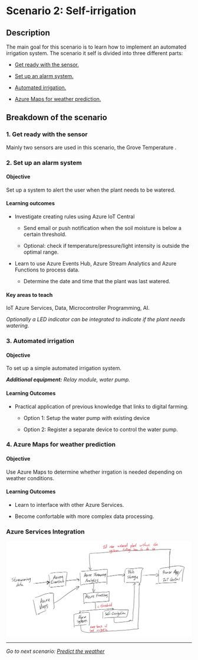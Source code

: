 # **Scenario 2: Self-irrigation**

## **Description**

The main goal for this scenario is to learn how to implement an automated irrigation system.
The scenario it self is divided into three different parts:
- [Get ready with the sensor.](#1-get-ready-with-the-sensor)

- [Set up an alarm system.](#2-set-up-an-alarm-system)

- [Automated irrigation.](#3-automated-irrigation)

- [Azure Maps for weather prediction.](#4-azure-maps-for-weather-prediction)

## **Breakdown of the scenario**
### **1. Get ready with the sensor**
Mainly two sensors are used in this scenario, the Grove Temperature .

### **2. Set up an alarm system**

#### **Objective**
Set up a system to alert the user when the plant needs to be watered. 

#### **Learning outcomes**
- Investigate creating rules using Azure IoT Central
  - Send email or push notification when the soil moisture is below a certain threshold.

  - Optional: check if temperature/pressure/light intensity is outside the optimal range.

- Learn to use Azure Events Hub, Azure Stream Analytics and Azure Functions to process data.
  - Determine the date and time that the plant was last watered.

#### **Key areas to teach**
IoT Azure Services, Data, Microcontroller Programming, AI.


_Optionally a LED indicator can be integrated to indicate if the plant needs watering._


### **3. Automated irrigation**

#### Objective
To set up a simple automated irrigation system.

_**Additional equipment:** Relay module, water pump._

#### Learning Outcomes
- Practical application of previous knowledge that links to digital farming.

  - Option 1: 
    Setup the water pump with existing device
  
  - Option 2: Register a separate device to control the water pump.

### 4. Azure Maps for weather prediction

#### Objective
Use Azure Maps to determine whether irrgation is needed depending on weather conditions. 

#### Learning Outcomes
- Learn to interface with other Azure Services.

- Become confortable with more complex data processing.

### **Azure Services Integration**
![AzureServiceS1](../images/AzureServices_Scenario2.png)

<hr>

*Go to next scenario: [Predict the weather](./3.-Predict_the_weather.md)*
